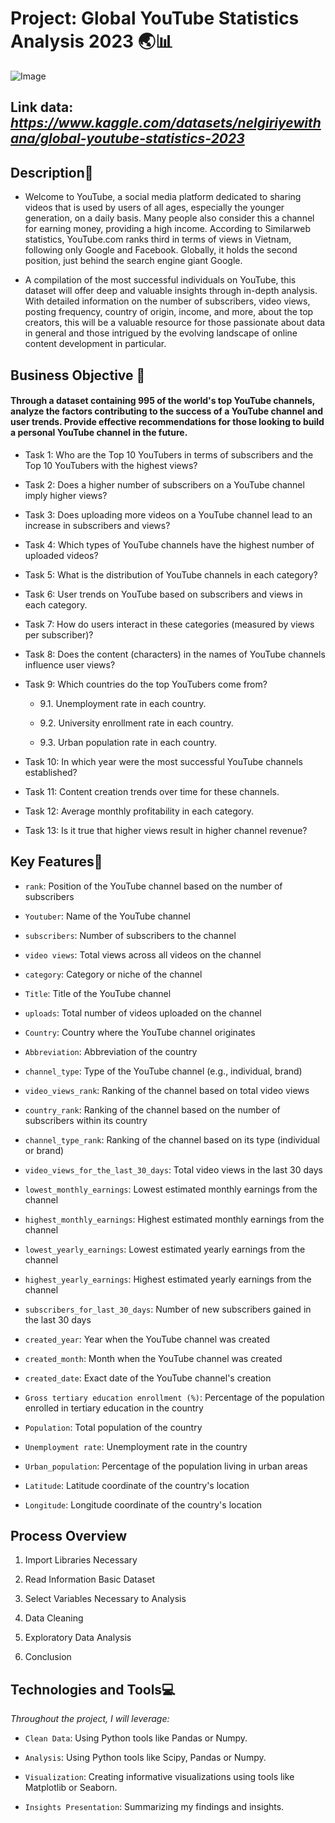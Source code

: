# **Project: Global YouTube Statistics Analysis 2023**   🌏📊  
![Image](https://i0.wp.com/musically.com/wp-content/uploads/2021/12/YouTube-logo.png?w=1000&ssl=1)


## **Link data:** *https://www.kaggle.com/datasets/nelgiriyewithana/global-youtube-statistics-2023*  


## **Description**🧾  

- Welcome to YouTube, a social media platform dedicated to sharing videos that is used by users of all ages, especially the 
younger generation, on a daily basis. Many people also consider this a channel for earning money, providing a high income. 
According to Similarweb statistics, YouTube.com ranks third in terms of views in Vietnam, following only Google and Facebook. 
Globally, it holds the second position, just behind the search engine giant Google.

- A compilation of the most successful individuals on YouTube, this dataset will offer deep and valuable insights through in-depth 
analysis. With detailed information on the number of subscribers, video views, posting frequency, country of origin, income, and 
more, about the top creators, this will be a valuable resource for those passionate about data in general and those intrigued by 
the evolving landscape of online content development in particular.

## **Business Objective** 🤔   

#### Through a dataset containing 995 of the world's top YouTube channels, analyze the factors contributing to the success of a YouTube channel and user trends. Provide effective recommendations for those looking to build a personal YouTube channel in the future.  

   - Task 1: Who are the Top 10 YouTubers in terms of subscribers and the Top 10 YouTubers with the highest views?
     
   - Task 2: Does a higher number of subscribers on a YouTube channel imply higher views?
     
   - Task 3: Does uploading more videos on a YouTube channel lead to an increase in subscribers and views?
     
   - Task 4: Which types of YouTube channels have the highest number of uploaded videos?
     
   - Task 5: What is the distribution of YouTube channels in each category?
     
   - Task 6: User trends on YouTube based on subscribers and views in each category.
     
   - Task 7: How do users interact in these categories (measured by views per subscriber)?
     
   - Task 8: Does the content (characters) in the names of YouTube channels influence user views?
       
   - Task 9: Which countries do the top YouTubers come from?
     
      - 9.1. Unemployment rate in each country.
        
      - 9.2. University enrollment rate in each country.
        
      - 9.3. Urban population rate in each country.
        
   - Task 10: In which year were the most successful YouTube channels established?
     
   - Task 11: Content creation trends over time for these channels.
     
   - Task 12: Average monthly profitability in each category.
     
   - Task 13: Is it true that higher views result in higher channel revenue?  


## **Key Features**🔐  

- `rank`: Position of the YouTube channel based on the number of subscribers
  
- `Youtuber`: Name of the YouTube channel
  
- `subscribers`: Number of subscribers to the channel
  
- `video views`: Total views across all videos on the channel
  
- `category`: Category or niche of the channel
  
- `Title`: Title of the YouTube channel
  
- `uploads`: Total number of videos uploaded on the channel
  
- `Country`: Country where the YouTube channel originates
  
- `Abbreviation`: Abbreviation of the country
  
- `channel_type`: Type of the YouTube channel (e.g., individual, brand)
  
- `video_views_rank`: Ranking of the channel based on total video views
  
- `country_rank`: Ranking of the channel based on the number of subscribers within its country
  
- `channel_type_rank`: Ranking of the channel based on its type (individual or brand)
  
- `video_views_for_the_last_30_days`: Total video views in the last 30 days
  
- `lowest_monthly_earnings`: Lowest estimated monthly earnings from the channel
  
- `highest_monthly_earnings`: Highest estimated monthly earnings from the channel
  
- `lowest_yearly_earnings`: Lowest estimated yearly earnings from the channel
  
- `highest_yearly_earnings`: Highest estimated yearly earnings from the channel
  
- `subscribers_for_last_30_days`: Number of new subscribers gained in the last 30 days
  
- `created_year`: Year when the YouTube channel was created
  
- `created_month`: Month when the YouTube channel was created
  
- `created_date`: Exact date of the YouTube channel's creation
  
- `Gross tertiary education enrollment (%)`: Percentage of the population enrolled in tertiary education in the country
  
- `Population`: Total population of the country
  
- `Unemployment rate`: Unemployment rate in the country
  
- `Urban_population`: Percentage of the population living in urban areas
  
- `Latitude`: Latitude coordinate of the country's location
  
- `Longitude`: Longitude coordinate of the country's location  


## **Process Overview**  

1. Import Libraries Necessary

2. Read Information Basic Dataset

3. Select Variables Necessary to Analysis

4. Data Cleaning  

5. Exploratory Data Analysis

6. Conclusion
   

## **Technologies and Tools**💻  

*Throughout the project, I will leverage:* 

- `Clean Data`: Using Python tools like Pandas or Numpy. 

- `Analysis`: Using Python tools like Scipy, Pandas or Numpy.
  
- `Visualization`: Creating informative visualizations using tools like Matplotlib or Seaborn.
 
- `Insights Presentation`: Summarizing my findings and insights.  
